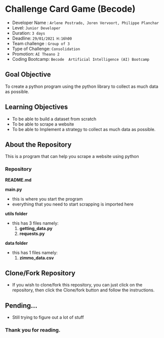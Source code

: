 # Challenge Card Game (Becode) 

- Developer Name : `Arlene Postrado, Joren Vervoort, Philippe Planchar`
- Level: `Junior Developer`
- Duration: `3 days`
- Deadline: `29/01/2021 H:16h00`
- Team challenge : `Group of 3`
- Type of Challenge: `Consolidation`
- Promotion: `AI Theano 2`
- Coding Bootcamp: `Becode  Artificial Intelligence (AI) Bootcamp`

## Goal Objective

To create a python program using the python library to collect as much data as possible.

## Learning Objectives
- To be able to build a dataset from scratch
- To be able to scrape a website
- To be able to Implement a strategy to collect as much data as possible.

## About the Repository

This is a program that can help you scrape a website using python

### Repository

**README.md**

**main.py**
  - this is where you start the program
  - everything that you need to start scrapping is imported here 

**utils folder**
  - this has 3 files namely:
      1. **getting_data.py**
      2. **requests.py**
      
**data folder**
  - this has 1 files namely:
      1. **zimmo_data.csv**
    
## Clone/Fork Repository
  - If you wish to clone/fork this repository, you can just click on the repository, then click the Clone/fork button and follow the instructions.

## Pending...
  - Still trying to figure out a lot of stuff

  
### Thank you for reading.

